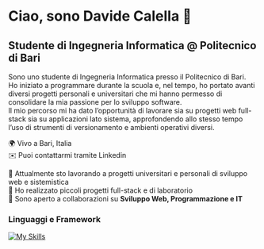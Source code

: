# Ciao, sono Davide Calella 👋
## Studente di Ingegneria Informatica @ Politecnico di Bari

Sono uno studente di Ingegneria Informatica presso il Politecnico di Bari.  
Ho iniziato a programmare durante la scuola e, nel tempo, ho portato avanti diversi progetti personali e universitari che mi hanno permesso di consolidare la mia passione per lo sviluppo software.  
Il mio percorso mi ha dato l’opportunità di lavorare sia su progetti web full-stack sia su applicazioni lato sistema, approfondendo allo stesso tempo l’uso di strumenti di versionamento e ambienti operativi diversi.    

🌍 Vivo a Bari, Italia  
✉️ Puoi contattarmi tramite Linkedin

🚀 Attualmente sto lavorando a progetti universitari e personali di sviluppo web e sistemistica  
🧠 Ho realizzato piccoli progetti full-stack e di laboratorio  
🤝 Sono aperto a collaborazioni su **Sviluppo Web, Programmazione e IT**  

### Linguaggi e Framework
[![My Skills](https://skillicons.dev/icons?i=js,nodejs,react,python,java,cpp,html,css,bootstrap)](https://skillicons.dev)
